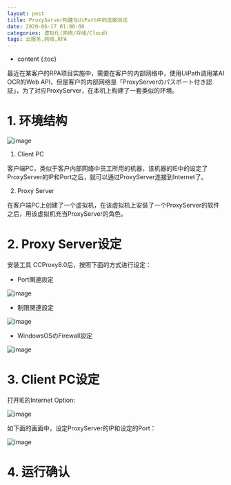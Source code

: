 ```yaml
---
layout: post
title: ProxyServer构建与UiPath中的连接测试
date: 2020-06-17 01:00:00
categories: 虚拟化(网络/存储/Cloud)
tags: 云服务,网络,RPA
---
```

* content
{:toc}

最近在某客户的RPA项目实施中，需要在客户的内部网络中，使用UiPath调用某AI OCR的Web API，但是客户的内部网络是「ProxyServerのパスポート付き認証」，为了对应ProxyServer，在本机上构建了一套类似的环境。

# 1. 环境结构

![image](https://user-images.githubusercontent.com/18595935/84871282-4fa7ee80-b0bb-11ea-9cd9-e877e7375e54.png)

1. Client PC

客户端PC，类似于客户内部网络中员工所用的机器，该机器的IE中的设定了ProxyServer的IP和Port之后，就可以通过ProxyServer连接到Internet了。

2. Proxy Server

在客户端PC上创建了一个虚拟机，在该虚拟机上安装了一个ProxyServer的软件之后，用该虚拟机充当ProxyServer的角色。

# 2. Proxy Server设定

安装工具 CCProxy8.0后，按照下面的方式进行设定：

- Port関連設定

![image](https://user-images.githubusercontent.com/18595935/84874194-386b0000-b0bf-11ea-9680-76f631323c5a.png)

- 制限関連設定

![image](https://user-images.githubusercontent.com/18595935/84874206-3dc84a80-b0bf-11ea-941c-9c55dc476831.png)

- WindowsOSのFirewall設定

![image](https://user-images.githubusercontent.com/18595935/84874216-41f46800-b0bf-11ea-9130-7c299052d139.png)

# 3. Client PC设定

打开IE的Internet Option:

![image](https://user-images.githubusercontent.com/18595935/84874675-ec6c8b00-b0bf-11ea-8176-a825263681e4.png)

如下面的画面中，设定ProxyServer的IP和设定的Port：

![image](https://user-images.githubusercontent.com/18595935/84874810-17ef7580-b0c0-11ea-89e3-bde937b385db.png)


# 4. 运行确认


